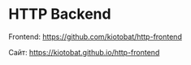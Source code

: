 # HTTP Backend

Frontend: https://github.com/kiotobat/http-frontend

Сайт: https://kiotobat.github.io/http-frontend